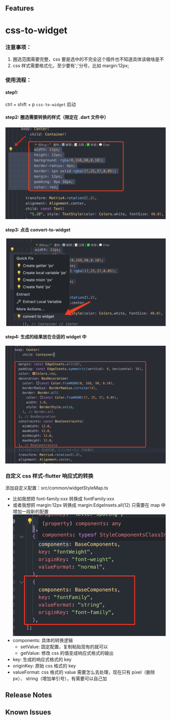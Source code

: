 ## Features

# css-to-widget

### 注意事项：

1. 圈选范围需要完整，css 要是选中的不完全这个插件也不知道具体该做啥是不
2. css 样式需要格式化，至少要有';'分号，比如 margin:12px;

### 使用流程：

#### step1:

ctrl + shift + p `css-to-widget` 启动

#### step2: 圈选需要转换的样式（限定在 .dart 文件中）

![Alt text](image-3.png)

#### step3: 点击 convert-to-widget

![Alt text](image-4.png)

#### step4: 生成的结果放在合适的 widget 中

![Alt text](image-5.png)

### 自定义 css 样式-flutter 响应式的转换

添加自定义配置：src/common/widgetStyleMap.ts

- 比如我想把 font-family:xxx 转换成 fontFamily:xxx
- 或者我想把 margin:12px 转换成 margin:EdgeInsets.all(12)
  只需要在 map 中增加一段新的配置
  ![Alt text](image-6.png)
- components: 具体的转换逻辑
  - setValue: 固定配置，复制粘贴现有的就可以
  - getValue: 修改 css 的值变成响应式格式的输出
- key: 生成的响应式格式的 key
- originKey: 原始 css 格式的 key
- valueFormat: css 格式的 value 需要怎么去处理，现在只有 pixel（删除 px）、 string（增加单引号），有需要可以自己加

## Release Notes

## Known Issues
